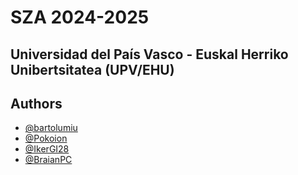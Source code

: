 
# SZA 2024-2025

## Universidad del País Vasco - Euskal Herriko Unibertsitatea (UPV/EHU)


## Authors

- [@bartolumiu](https://github.com/bartolumiu)
- [@Pokoion](https://github.com/Pokoion)
- [@IkerGI28](https://github.com/IkerGI28)
- [@BraianPC](https://github.com/BraianPC)

